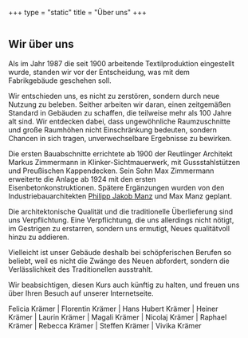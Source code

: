 +++
type = "static"
title = "Über uns"
+++

<div class="columns">
	<div class="column is-half">
		<h2>Wir über uns</h2>
		<p>Als im Jahr 1987 die seit 1900 arbeitende Textilproduktion eingestellt wurde, standen wir vor der Entscheidung, was mit dem Fabrikgebäude geschehen soll.</p>
		<p>Wir entschieden uns, es nicht zu zerstören, sondern durch neue Nutzung zu beleben. Seither arbeiten wir daran, einen zeitgemäßen Standard in Gebäuden zu schaffen, die teilweise mehr als 100 Jahre alt sind. Wir entdecken dabei, dass ungewöhnliche Raumzuschnitte und große Raumhöhen nicht Einschränkung bedeuten, sondern Chancen in sich tragen, unverwechselbare Ergebnisse zu bewirken.</p>
		<p>Die ersten Bauabschnitte errichtete ab 1900 der Reutlinger Architekt Markus Zimmermann in Klinker-Sichtmauerwerk, mit Gussstahlstützen und Preußischen Kappendecken. Sein Sohn Max Zimmermann erweiterte die Anlage ab 1924 mit den ersten Eisenbetonkonstruktionen. Spätere Ergänzungen wurden von den Industriebauarchitekten <a href="https://de.wikipedia.org/wiki/Philipp_Jakob_Manz">Philipp Jakob Manz</a> und Max Manz geplant.</p>
		<p>Die architektonische Qualität und die traditionelle Überlieferung sind uns Verpflichtung. Eine Verpflichtung, die uns allerdings nicht nötigt, im Gestrigen zu erstarren, sondern uns ermutigt, Neues qualitätvoll hinzu zu addieren.</p>
		<p>Vielleicht ist unser Gebäude deshalb bei schöpferischen Berufen so beliebt, weil es nicht die Zwänge des Neuen abfordert, sondern die Verlässlichkeit des Traditionellen ausstrahlt.</p>
		<p>Wir beabsichtigen, diesen Kurs auch künftig zu halten, und freuen uns über Ihren Besuch auf unserer Internetseite.</p>
		<div class="content is-small">
			<p>Felicia Krämer | Florentin Krämer | Hans Hubert Krämer | Heiner Krämer | Laurin Krämer | Magali Krämer | Nicolaj Krämer | Raphael Krämer | Rebecca Krämer | Steffen Krämer | Vivika Krämer</p>
		</div>
	</div>
	<div class="column">
		<figure class="image is-16by9">
			<img src="/images/ueber-uns/4.jpg">
		</figure>					
		<figure class="image is-16by9">
			<img src="/images/ueber-uns/5.jpg">
		</figure>						
	</div>
</div>